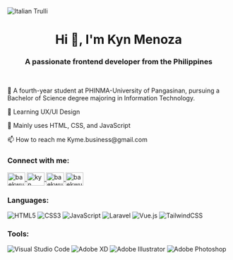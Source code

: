 <img src="https://media-exp1.licdn.com/dms/image/D5616AQHhYzOsX8DCEg/profile-displaybackgroundimage-shrink_350_1400/0/1667651347915?e=1673481600&v=beta&t=xwpbPPU70KonUCepz0BoVwhmR5hz0yaCcIcJXB3wl98" alt="Italian Trulli">

<h1 align="center">Hi 👋, I'm Kyn Menoza</h1>
<h3 align="center">A passionate frontend developer from the Philippines</h3>
<br>
<p>🏫 A fourth-year student at PHINMA-University of Pangasinan, pursuing a Bachelor of Science degree majoring in Information Technology.</p>
<p>🌱 Learning UX/UI Design</p>
<p>📌 Mainly uses HTML, CSS, and JavaScript</p>
<p>📫 How to reach me Kyme.business@gmail.com</p>

<h3 align="left">Connect with me:</h3>
<p align="left">
<a href="https://twitter.com/baekwun_" target="blank">
<img align="center" src="https://raw.githubusercontent.com/rahuldkjain/github-profile-readme-generator/master/src/images/icons/Social/twitter.svg" alt="baekwun_" height="30" width="40" />
</a>

<a href="https://www.linkedin.com/in/kyn-mendoza-a54922246/" target="blank">
<img align="center" src="https://raw.githubusercontent.com/rahuldkjain/github-profile-readme-generator/master/src/images/icons/Social/linked-in-alt.svg" alt="kyn mendoza" height="30" width="40" />
</a>

<a href="https://instagram.com/baekwun" target="blank">
<img align="center" src="https://raw.githubusercontent.com/rahuldkjain/github-profile-readme-generator/master/src/images/icons/Social/instagram.svg" alt="baekwun" height="30" width="40" />
</a>

<a href="https://dribbble.com/baekwun" target="blank">
<img align="center" src="https://raw.githubusercontent.com/rahuldkjain/github-profile-readme-generator/master/src/images/icons/Social/dribbble.svg" alt="baekwun" height="30" width="40" />
</a>
</p>

<h3 align="left">Languages:</h3>

![HTML5](https://img.shields.io/badge/html5-%23E34F26.svg?logo=html5&logoColor=white) ![CSS3](https://img.shields.io/badge/css3-%231572B6.svg?logo=css3&logoColor=white) ![JavaScript](https://img.shields.io/badge/javascript-%23323330.svg?logo=javascript&logoColor=%23F7DF1E) ![Laravel](https://img.shields.io/badge/laravel-%23FF2D20.svg?logo=laravel&logoColor=white) ![Vue.js](https://img.shields.io/badge/vuejs-%2335495e.svg?logo=vuedotjs&logoColor=%234FC08D) ![TailwindCSS](https://img.shields.io/badge/tailwindcss-%2338B2AC.svg?logo=tailwind-css&logoColor=white)

<h3 align="left">Tools:</h3>

![Visual Studio Code](https://img.shields.io/badge/Visual%20Studio%20Code-0078d7.svg?logo=visual-studio-code&logoColor=white) ![Adobe XD](https://img.shields.io/badge/Adobe%20XD-470137?logo=Adobe%20XD&logoColor=#FF61F6) ![Adobe Illustrator](https://img.shields.io/badge/adobe%20illustrator-%23FF9A00.svg?logo=adobe%20illustrator&logoColor=white) ![Adobe Photoshop](https://img.shields.io/badge/adobe%20photoshop-%2331A8FF.svg?logo=adobe%20photoshop&logoColor=white)